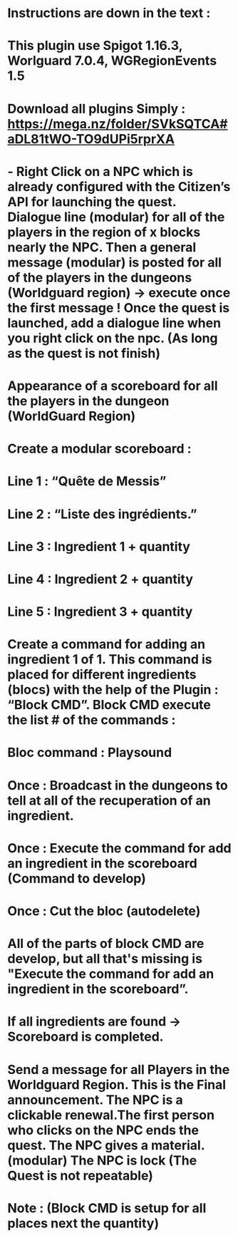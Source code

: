 # Instructions are down in the text :

# This plugin use Spigot 1.16.3, Worlguard 7.0.4, WGRegionEvents 1.5

# Download all plugins Simply : https://mega.nz/folder/SVkSQTCA#aDL81tWO-TO9dUPi5rprXA

# - Right Click on a NPC which is already configured with the Citizen’s API for launching the quest. Dialogue line (modular) for all of the players in the region of x blocks  nearly the NPC. Then a general message (modular) is posted for all of the players in the dungeons (Worldguard region) -> execute once the first message ! Once the quest is launched, add a dialogue line when you right click on the npc. (As long as the quest is not finish)

# Appearance of a scoreboard for all the players in the dungeon (WorldGuard Region)
# Create a modular scoreboard :

# Line 1 : “Quête de Messis”
# Line 2 : “Liste des ingrédients.”
# Line 3 : Ingredient 1 + quantity
# Line 4 : Ingredient 2 + quantity
# Line 5 : Ingredient 3 + quantity

# Create a command for adding an ingredient 1 of 1. This command is placed for different ingredients (blocs) with the help of the Plugin : “Block CMD”. Block CMD execute the list # of the commands :

# Bloc command : Playsound
# Once : Broadcast in the dungeons to tell at all of the recuperation of an ingredient.
# Once : Execute the command for add an ingredient in the scoreboard (Command to develop)
# Once : Cut the bloc (autodelete)

# All of the parts of block CMD are develop, but all that's missing is "Execute the command for add an ingredient in the scoreboard”.

# If all ingredients are found -> Scoreboard is completed.

# Send a message for all Players in the Worldguard Region. This is the Final announcement. The NPC is a clickable renewal.The first person who clicks on the NPC ends the quest. The NPC gives a material. (modular) The NPC is lock (The Quest is not repeatable)

# Note : (Block CMD is setup for all places next the quantity)
